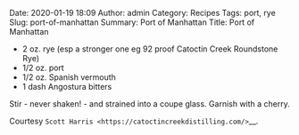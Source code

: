Date: 2020-01-19 18:09
Author: admin
Category: Recipes
Tags: port, rye
Slug: port-of-manhattan
Summary: Port of Manhattan
Title: Port of Manhattan

* 2 oz. rye (esp a stronger one eg 92 proof Catoctin Creek Roundstone Rye)
* 1/2 oz. port
* 1/2 oz. Spanish vermouth
* 1 dash Angostura bitters

Stir - never shaken! - and strained into a coupe glass. Garnish with a cherry.

Courtesy `Scott Harris <https://catoctincreekdistilling.com/>`__.


